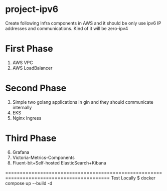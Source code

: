 # project-ipv6
Create following Infra components in AWS and it should be only use ipv6 IP addresses and communications. Kind of it will be zero-ipv4

# First Phase
1. AWS VPC
2. AWS LoadBalancer
# Second Phase
3. Simple two golang applications in gin and they should communicate internally
4. EKS
5. Nginx Ingress
# Third Phase
6. Grafana
7. Victoria-Metrics-Components
8. Fluent-bit+Self-hosted ElasticSearch+Kibana

==========================================================================================
Test Locally
$ docker compose up --build -d
